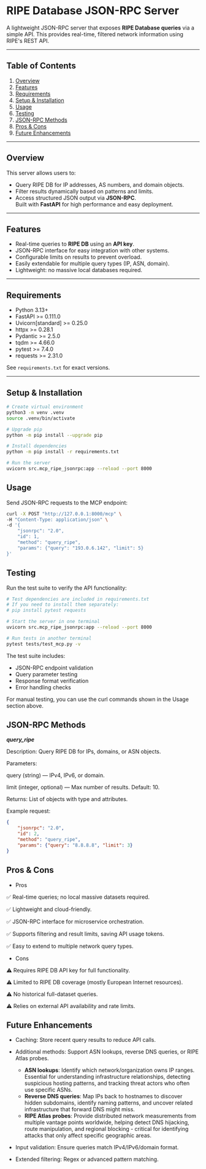 # RIPE Database JSON-RPC Server

A lightweight JSON-RPC server that exposes **RIPE Database queries** via a simple API. This provides real-time, filtered network information using RIPE's REST API.

---

## Table of Contents

1. [Overview](#overview)
2. [Features](#features)
3. [Requirements](#requirements)
4. [Setup & Installation](#setup--installation)
5. [Usage](#usage)
6. [Testing](#testing)
7. [JSON-RPC Methods](#json-rpc-methods)
8. [Pros & Cons](#pros--cons)
9. [Future Enhancements](#future-enhancements)

---

## Overview

This server allows users to:

- Query RIPE DB for IP addresses, AS numbers, and domain objects.  
- Filter results dynamically based on patterns and limits.  
- Access structured JSON output via **JSON-RPC**.  
Built with **FastAPI** for high performance and easy deployment.

---

## Features

- Real-time queries to **RIPE DB** using an **API key**.  
- JSON-RPC interface for easy integration with other systems.  
- Configurable limits on results to prevent overload.  
- Easily extendable for multiple query types (IP, ASN, domain).  
- Lightweight: no massive local databases required.  

---

## Requirements

- Python 3.13+
- FastAPI >= 0.111.0
- Uvicorn[standard] >= 0.25.0
- httpx >= 0.28.1
- Pydantic >= 2.5.0
- tqdm >= 4.66.0
- pytest >= 7.4.0
- requests >= 2.31.0

See `requirements.txt` for exact versions.



---

## Setup & Installation

```bash
# Create virtual environment
python3 -m venv .venv
source .venv/bin/activate

# Upgrade pip
python -m pip install --upgrade pip

# Install dependencies
python -m pip install -r requirements.txt

# Run the server
uvicorn src.mcp_ripe_jsonrpc:app --reload --port 8000
```
## Usage

Send JSON-RPC requests to the MCP endpoint:
```bash
curl -X POST "http://127.0.0.1:8000/mcp" \
-H "Content-Type: application/json" \
-d '{
    "jsonrpc": "2.0",
    "id": 1,
    "method": "query_ripe",
    "params": {"query": "193.0.6.142", "limit": 5}
}'
```

## Testing

Run the test suite to verify the API functionality:

```bash
# Test dependencies are included in requirements.txt
# If you need to install them separately:
# pip install pytest requests

# Start the server in one terminal
uvicorn src.mcp_ripe_jsonrpc:app --reload --port 8000

# Run tests in another terminal
pytest tests/test_mcp.py -v
```

The test suite includes:
- JSON-RPC endpoint validation
- Query parameter testing
- Response format verification
- Error handling checks

For manual testing, you can use the curl commands shown in the Usage section above.

## JSON-RPC Methods
***query_ripe***

Description: Query RIPE DB for IPs, domains, or ASN objects.

Parameters:

query (string) — IPv4, IPv6, or domain.

limit (integer, optional) — Max number of results. Default: 10.

Returns: List of objects with type and attributes.

Example request:
```json
{
    "jsonrpc": "2.0",
    "id": 2,
    "method": "query_ripe",
    "params": {"query": "8.8.8.8", "limit": 3}
}
```

## Pros & Cons
- Pros

✅ Real-time queries; no local massive datasets required.

✅ Lightweight and cloud-friendly.

✅ JSON-RPC interface for microservice orchestration.

✅ Supports filtering and result limits, saving API usage tokens.

✅ Easy to extend to multiple network query types.

- Cons

⚠ Requires RIPE DB API key for full functionality.

⚠ Limited to RIPE DB coverage (mostly European Internet resources).

⚠ No historical full-dataset queries.

⚠ Relies on external API availability and rate limits.

## Future Enhancements

- Caching: Store recent query results to reduce API calls.

- Additional methods: Support ASN lookups, reverse DNS queries, or RIPE Atlas probes.
  - **ASN lookups**: Identify which network/organization owns IP ranges. Essential for understanding infrastructure relationships, detecting suspicious hosting patterns, and tracking threat actors who often use specific ASNs.
  - **Reverse DNS queries**: Map IPs back to hostnames to discover hidden subdomains, identify naming patterns, and uncover related infrastructure that forward DNS might miss.
  - **RIPE Atlas probes**: Provide distributed network measurements from multiple vantage points worldwide, helping detect DNS hijacking, route manipulation, and regional blocking - critical for identifying attacks that only affect specific geographic areas.

- Input validation: Ensure queries match IPv4/IPv6/domain format.

- Extended filtering: Regex or advanced pattern matching.
